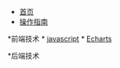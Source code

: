 <!-- docs/_sidebar.md -->

* [首页](/)
* [操作指南](guide)

*前端技术
    * [javascript](web/JS)
    * [Echarts](web)



*后端技术